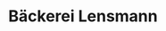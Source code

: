 ---
title: "Bäckerei Lensmann"
url: /recklinghausen/baeckerei-lensmann-hochlarmarkstrasse/
shop: Bäckerei
---